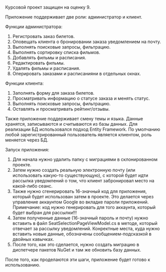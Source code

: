 Курсовой проект защищен на оценку 9.

Приложение поддерживает две роли: администратор и клиент.

Функции администратора:
1. Регистровать заказ билетов.
2. Оповещать клиента о бронировании заказа уведомлением на почту.
3. Выполнять поисковые запросы, фильтрацию.
4. Выполнять сортировку списка фильмов.
5. Добавлять фильмы и расписания.
6. Редактировать фильмы.
7. Удалять фильмы и расписания.
8. Оперировать заказами и расписанияни в отдельных окнах.

Функции клиента:
1. Заполнять форму для заказа билетов.
2. Просматривать информацию о статусе заказа и менять статус.
3. Выполнять поисковые запросы, фильтрацию.
4. Оставлять и просматривать рейтинг/отзывы.

Также приложение поддерживает смену темы и языка. Данные хранятся, записываются и считываются из базы данных. Для реализации БД использовался подход Entity Framework. По умолчанию любой зарегистрированный пользователь является клиентом, роль меняется через БД.

Запуск приложения:
1. Для начала нужно удалить папку с миграциями в склонированном проекте.
2. Затем нужно создать реальную электронную почту (или использовать какую-то существующую), с которой будет идти рассылка уведомлений о том, что клиент забронировал место на какой-либо сеанс.
3. Также нужно сгенерировать 16-значный код для приложения, который будет использован затем в проекте. Это делается через управление аккаунтом Google во вкладке пароли приложений. Примечание: код нужно генерировать для того аккаунта, который будет выбран для рассылки!!!
4. Затем полученные данные (16-значный пароль и почту) нужно вставить в файл SeatSelectionPageViewModel.cs в методе, который отвечает за рассылку уведомлений. Конректные места, куда нужно вставить новые данные, обозначены сообщением-подсказкой в двойных кавычках.
5. После того, как это сделается, нужно создать миграцию в диспетчере пакетов NuGet и там же обновить базу данных.

После того, как проделаются эти шаги, приложение будет готово к использованию.
